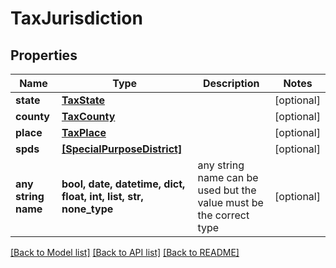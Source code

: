 # TaxJurisdiction


## Properties
Name | Type | Description | Notes
------------ | ------------- | ------------- | -------------
**state** | [**TaxState**](TaxState.md) |  | [optional] 
**county** | [**TaxCounty**](TaxCounty.md) |  | [optional] 
**place** | [**TaxPlace**](TaxPlace.md) |  | [optional] 
**spds** | [**[SpecialPurposeDistrict]**](SpecialPurposeDistrict.md) |  | [optional] 
**any string name** | **bool, date, datetime, dict, float, int, list, str, none_type** | any string name can be used but the value must be the correct type | [optional]

[[Back to Model list]](../README.md#documentation-for-models) [[Back to API list]](../README.md#documentation-for-api-endpoints) [[Back to README]](../README.md)


